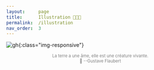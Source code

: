 ```yaml
---
layout:     page
title:      Illustration 👩🏻‍🎨
permalink:  /illustration
nav_order:  3
---
```

 
![gh](/illustrations/gh.png){:class="img-responsive"}
<p style="text-align:center;color:gray;font-size:80%;">
La terre a une âme, elle est une créature vivante.<br>
&#128205; --Gustave Flaubert
</p>
